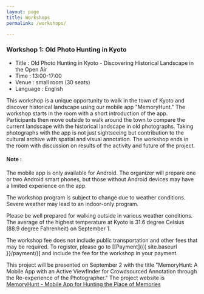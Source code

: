 ```yaml
---
layout: page
title: Workshops
permalink: /workshops/

---
```


### Workshop 1: Old Photo Hunting in Kyoto

* Title : Old Photo Hunting in Kyoto - Discovering Historical Landscape in
the Open Air
* Time : 13:00-17:00
* Venue : small room (30 seats)
* Language : English

This workshop is a unique opportunity to walk in the town of
Kyoto and discover historical landscape using our mobile app
"MemoryHunt." The workshop starts in the room with a short
introduction of the app. Participants then move outside to walk around
the town to compare the current landscape with the historical
landscape in old photographs. Taking photographs with the app is not
just sightseeing but contribution to the cultural archive with spatial
and visual annotation. The workshop ends in the room with discussion
on results of the activity and future of the project.

#### Note :
The mobile app is only available for Android. The organizer will
prepare one or two Android smart phones, but those without Android
devices may have a limited experience on the app.

The workshop program is subject to change due to weather conditions.
Severe weather may lead to an indoor-only program.

Please be well prepared for walking outside in various weather
conditions. The average of the highest temperature at Kyoto is 31.6
degree Celsius (88.9 degree Fahrenheit) on September 1.

The workshop fee does not include public transportation and other fees
that may be required.  To register, please go to [[Payment]({{ site.baseurl }}/payment/)] and include the fee for the workshop in your payment.

This project will be presented on September 2 with the title
"MemoryHunt: A Mobile App with an Active Viewfinder for Crowdsourced
Annotation through the Re-experience of the Photographer." The project
website is [MemoryHunt - Mobile App for Hunting the Place of Memories](http://dsr.nii.ac.jp/memory-hunting/)

